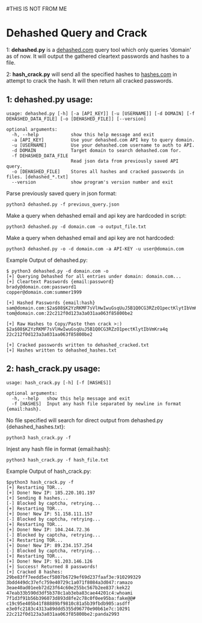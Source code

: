 #THIS IS NOT FROM ME 

# Dehashed Query and Crack
1: <b>dehashed.py</b> is a  <a href="https://dehashed.com">dehashed.com</a> query tool which only queries 'domain' as of now. It will output the gathered cleartext passwords and hashes to a file.

2: <b>hash_crack.py</b> will send all the specified hashes to <a href="https://hashes.com">hashes.com</a> in attempt to crack the hash. It will then return all cracked passwords.

## 1: dehashed.py usage:
```
usage: dehashed.py [-h] [-a [API_KEY]] [-u [USERNAME]] [-d DOMAIN] [-f DEHASHED_DATA_FILE] [-o [DEHASHED_FILE]] [--version]

optional arguments:
  -h, --help            show this help message and exit
  -a [API_KEY]          Use your dehashed.com API key to query domain.
  -u [USERNAME]         Use your dehashed.com username to auth to API.
  -d DOMAIN             Target domain to search dehashed.com for.
  -f DEHASHED_DATA_FILE
                        Read json data from previously saved API query.
  -o [DEHASHED_FILE]    Stores all hashes and cracked passwords in files. [dehashed_*.txt]
  --version             show program's version number and exit
```
   Parse previously saved query in json format:
   
    python3 dehashed.py -f previous_query.json
    
   Make a query when dehashed email and api key are hardcoded in script:
   
    python3 dehashed.py -d domain.com -o output_file.txt
    
   Make a query when dehashed email and api key are not hardcoded:
   
    python3 dehashed.py -o -d domain.com -a API-KEY -u user@domain.com

   Example Output of dehashed.py:
   
    $ python3 dehashed.py -d domain.com -o
    [+] Querying Dehashed for all entries under domain: domain.com...
    [+] Cleartext Passwords {email:password}
    brady@domain.com:password1
    copper@domain.com:summer1999

    [+] Hashed Passwords {email:hash}
    sam@domain.com:$2a$08$K2YzRKMF7sVlHwIwuGsqUuJ5B1Q0CG3RZzO1pectKlytIbVmKra4q
    tom@domain.com:22c212f0d123a3a031aa063f85800be2

    [+] Raw Hashes to Copy/Paste then crack >:)
    $2a$08$K2YzRKMF7sVlHwIwuGsqUuJ5B1Q0CG3RZzO1pectKlytIbVmKra4q
    22c212f0d123a3a031aa063f85800be2

    [+] Cracked passwords written to dehashed_cracked.txt
    [+] Hashes written to dehashed_hashes.txt

## 2: hash_crack.py usage:
```
usage: hash_crack.py [-h] [-f [HASHES]]

optional arguments:
  -h, --help   show this help message and exit
  -f [HASHES]  Input any hash file separated by newline in format {email:hash}.
```
   No file specified will search for direct output from dehashed.py {dehashed_hashes.txt}:

    python3 hash_crack.py -f
   Injest any hash file in format {email:hash}:

    python3 hash_crack.py -f hash_file.txt
    
   Example Output of hash_crack.py:
   
    $python3 hash_crack.py -f
    [+] Restarting TOR...
    [+] Done! New IP: 185.220.101.197
    [+] Sending 8 hashes...
    [-] Blocked by captcha, retrying...
    [+] Restarting TOR...
    [+] Done! New IP: 51.158.111.157
    [-] Blocked by captcha, retrying...
    [+] Restarting TOR...
    [+] Done! New IP: 104.244.72.36
    [-] Blocked by captcha, retrying...
    [+] Restarting TOR...
    [+] Done! New IP: 89.234.157.254
    [-] Blocked by captcha, retrying...
    [+] Restarting TOR...
    [+] Done! New IP: 91.203.146.126
    [+] Success! Returned 8 passwords!
    [+] Cracked 8 hashes:
    29be83ff7eedd5ecf5807b6729ef69d237faaf3e:910299329
    3bdd449dc37efc759e40729c1a071f8084a3d047:ramazo
    3eae40ad01eeb72d23f64c60e255bc567b2ee837:kek22
    47eab33b590d3df5b378c1ab3eba83cae44201c4:whoami
    7f1d3f91b56b396073d893d8fe2c78c0f0ee95ba:fake@@#
    c19c95e405b41f88889bf9810c81a5b39fbdb905:asdff
    e3e0fc2183c4313a89ddd5355d96770e90b61e7c:10291
    22c212f0d123a3a031aa063f85800be2:panda2993
